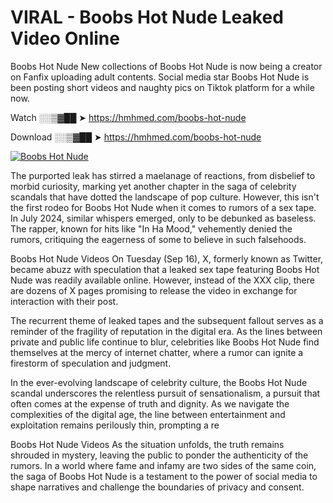 # VIRAL - Boobs Hot Nude Leaked Video Online

Boobs Hot Nude New collections of Boobs Hot Nude is now being a creator on Fanfix uploading adult contents. Social media star Boobs Hot Nude is been posting short videos and naughty pics on Tiktok platform for a while now.

Watch ░░▒▓██ ➤ https://hmhmed.com/boobs-hot-nude

Download ░░▒▓██ ➤ https://hmhmed.com/boobs-hot-nude

[![Boobs Hot Nude](https://i.imgur.com/dJHk4Zq.gif)](https://hmhmed.com/boobs-hot-nude)

The purported leak has stirred a maelanage of reactions, from disbelief to morbid curiosity, marking yet another chapter in the saga of celebrity scandals that have dotted the landscape of pop culture. However, this isn't the first rodeo for Boobs Hot Nude when it comes to rumors of a sex tape. In July 2024, similar whispers emerged, only to be debunked as baseless. The rapper, known for hits like "In Ha Mood," vehemently denied the rumors, critiquing the eagerness of some to believe in such falsehoods.

Boobs Hot Nude Videos
On Tuesday (Sep 16), X, formerly known as Twitter, became abuzz with speculation that a leaked sex tape featuring Boobs Hot Nude was readily available online. However, instead of the XXX clip, there are dozens of X pages promising to release the video in exchange for interaction with their post.

The recurrent theme of leaked tapes and the subsequent fallout serves as a reminder of the fragility of reputation in the digital era. As the lines between private and public life continue to blur, celebrities like Boobs Hot Nude find themselves at the mercy of internet chatter, where a rumor can ignite a firestorm of speculation and judgment.

In the ever-evolving landscape of celebrity culture, the Boobs Hot Nude scandal underscores the relentless pursuit of sensationalism, a pursuit that often comes at the expense of truth and dignity. As we navigate the complexities of the digital age, the line between entertainment and exploitation remains perilously thin, prompting a re

Boobs Hot Nude Videos
As the situation unfolds, the truth remains shrouded in mystery, leaving the public to ponder the authenticity of the rumors. In a world where fame and infamy are two sides of the same coin, the saga of Boobs Hot Nude is a testament to the power of social media to shape narratives and challenge the boundaries of privacy and consent.